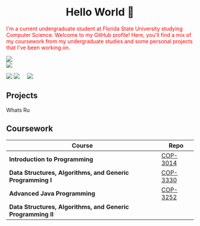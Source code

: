 <h1 align=center> Hello World &#128075 </h1>
<p style="color: red">
I'm a current undergraduate student at Florida State University studying Computer Science. Welcome to my GitHub profile! Here, you'll find a mix of my coursework from my undergraduate studies and some personal projects that I've been working on.
</p>

<div>
<a  href="https://www.linkedin.com/in/christopherjnielson/">
    <img src="https://img.shields.io/badge/-Linkedin-blue?style=flat-square&logo=linkedin"; align=center>
</a>
</div>

<div>
<a href="https://github.com/chrisjnielson44">
    <img src="https://github-stats-alpha.vercel.app/api?username=chrisjnielson44&cc=22272e&tc=37BCF6&ic=fff&bc=0000">
</a>
</div>


![](http://github-profile-summary-cards.vercel.app/api/cards/profile-details?username=chrisjnielson44&theme=dark) 
![](http://github-profile-summary-cards.vercel.app/api/cards/repos-per-language?username=chrisjnielson44&theme=dark)&nbsp;&nbsp;&nbsp;&nbsp; ![](http://github-profile-summary-cards.vercel.app/api/cards/most-commit-language?username=chrisjnielson44&theme=dark)







##  Projects 
Whats Ru






## Coursework 
| Course | Repo |
|---|---|
|**Introduction to Programming**  |  [COP-3014]([cjnielson.com](https://github.com/chrisjnielson44/COP-3014)) |
|**Data Structures, Algorithms, and Generic Programming I**| [COP-3330](https://github.com/chrisjnielson44/COP-3330)|
|**Advanced Java Programming**| [COP-3252](https://github.com/chrisjnielson44/COP-3252)|
|**Data Structures, Algorithms, and Generic Programming II**| |

